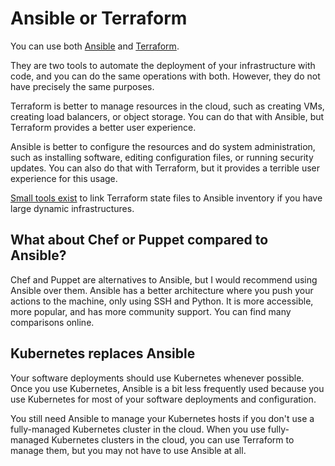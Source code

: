 # Ansible or Terraform

You can use both [Ansible](https://www.ansible.com/) and [Terraform](https://www.terraform.io/).

They are two tools to automate the deployment of your infrastructure with code, and you can do the same operations with both. However, they do not have precisely the same purposes.

Terraform is better to manage resources in the cloud, such as creating VMs, creating load balancers, or object storage. You can do that with Ansible, but Terraform provides a better user experience.

Ansible is better to configure the resources and do system administration, such as installing software, editing configuration files, or running security updates. You can also do that with Terraform, but it provides a terrible user experience for this usage.

[Small tools exist](https://github.com/adammck/terraform-inventory) to link Terraform state files to Ansible inventory if you have large dynamic infrastructures.

## What about Chef or Puppet compared to Ansible?

Chef and Puppet are alternatives to Ansible, but I would recommend using Ansible over them. Ansible has a better architecture where you push your actions to the machine, only using SSH and Python. It is more accessible, more popular, and has more community support. You can find many comparisons online.

## Kubernetes replaces Ansible

Your software deployments should use Kubernetes whenever possible. Once you use Kubernetes, Ansible is a bit less frequently used because you use Kubernetes for most of your software deployments and configuration.

You still need Ansible to manage your Kubernetes hosts if you don't use a fully-managed Kubernetes cluster in the cloud. When you use fully-managed Kubernetes clusters in the cloud, you can use Terraform to manage them, but you may not have to use Ansible at all.